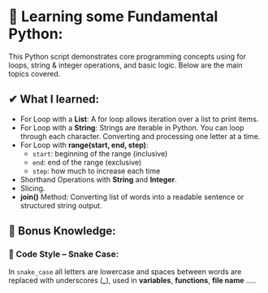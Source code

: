 # 🧠 Learning some Fundamental Python:
This Python script demonstrates core programming concepts using for loops, string & integer operations, and basic logic. Below are the main topics covered.

## ✔ What I learned:
+ For Loop with a **List**: A for loop allows iteration over a list to print items.
+ For Loop with a **String**: Strings are iterable in Python. You can loop through each character. Converting and processing one letter at a time.
+ For Loop with **range(start, end, step)**:
  - `start`: beginning of the range (inclusive)
  - `end`: end of the range (exclusive)
  - `step`: how much to increase each time
+ Shorthand Operations with **String** and **Integer**.
+ Slicing.
+ **join()** Method: Converting list of words into a readable sentence or structured string output.

## 📌 Bonus Knowledge:
### 🐍 Code Style – Snake Case:
In `snake_case` all letters are lowercase and spaces between words are replaced with underscores (**_**), used in **variables**, **functions**, **file name** ..... 
